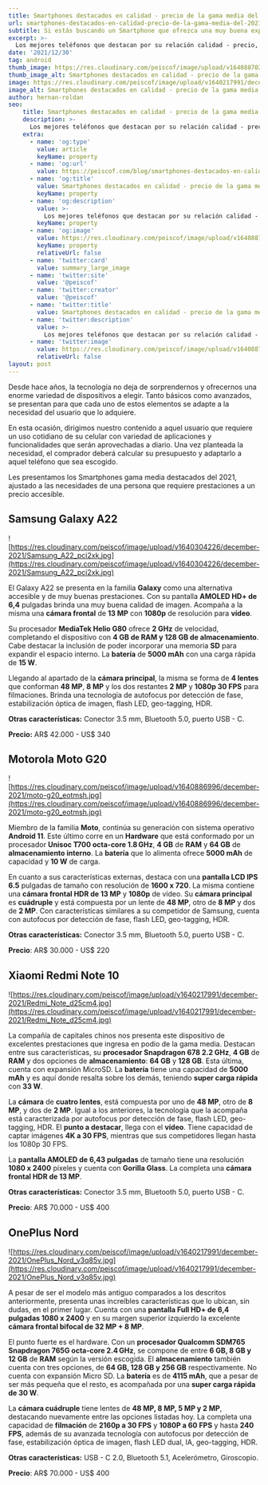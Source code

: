 ```yaml
---
title: Smartphones destacados en calidad - precio de la gama media del 2021
url: smartphones-destacados-en-calidad-precio-de-la-gama-media-del-2021
subtitle: Si estás buscando un Smartphone que ofrezca una muy buena experiencia de uso como también un costo accesible, estás en el lugar correcto. Ya cerrando el 2021, les contaremos cuáles son las marcas y modelos destacados en la mediana gama.
excerpt: >-
  Los mejores teléfonos que destacan por su relación calidad - precio, brindando unas características excelentes a un valor que se ajusta a la mayoría de los usuarios.
date: '2021/12/30'
tag: android
thumb_image: https://res.cloudinary.com/peiscof/image/upload/v1640887022/december-2021/portada-smartphones-2021_twqoe5.png
thumb_image_alt: Smartphones destacados en calidad - precio de la gama media del 2021
image: https://res.cloudinary.com/peiscof/image/upload/v1640217991/december-2021/post_tcfxkx.jpg
image_alt: Smartphones destacados en calidad - precio de la gama media del 2021
author: hernan-roldan
seo:
    title: Smartphones destacados en calidad - precio de la gama media del 2021
    description: >-
      Los mejores teléfonos que destacan por su relación calidad - precio, brindando unas características excelentes a un valor que se ajusta a la mayoría de los usuarios.
    extra:
      - name: 'og:type'
        value: article
        keyName: property
      - name: 'og:url'
        value: https://peiscof.com/blog/smartphones-destacados-en-calidad-precio-de-la-gama-media-del-2021
      - name: 'og:title'
        value: Smartphones destacados en calidad - precio de la gama media del 2021
        keyName: property
      - name: 'og:description'
        value: >-
          Los mejores teléfonos que destacan por su relación calidad - precio, brindando unas características excelentes a un valor que se ajusta a la mayoría de los usuarios.
        keyName: property
      - name: 'og:image'
        value: https://res.cloudinary.com/peiscof/image/upload/v1640887022/december-2021/portada-smartphones-2021_twqoe5.png
        keyName: property
        relativeUrl: false
      - name: 'twitter:card'
        value: summary_large_image
      - name: 'twitter:site'
        value: '@peiscof'
      - name: 'twitter:creator'
        value: '@peiscof'
      - name: 'twitter:title'
        value: Smartphones destacados en calidad - precio de la gama media del 2021
      - name: 'twitter:description'
        value: >-
          Los mejores teléfonos que destacan por su relación calidad - precio, brindando unas características excelentes a un valor que se ajusta a la mayoría de los usuarios.
      - name: 'twitter:image'
        value: https://res.cloudinary.com/peiscof/image/upload/v1640887022/december-2021/portada-smartphones-2021_twqoe5.png
        relativeUrl: false
layout: post
---
```


Desde hace años, la tecnología no deja de sorprendernos y ofrecernos una enorme variedad de dispositivos a elegir. Tanto básicos como avanzados, se presentan para que cada uno de estos elementos se adapte a la necesidad del usuario que lo adquiere.

En esta ocasión, dirigimos nuestro contenido a aquel usuario que requiere un uso cotidiano de su celular con variedad de aplicaciones y funcionalidades que serán aprovechadas a diario. Una vez planteada la necesidad, el comprador deberá calcular su presupuesto y adaptarlo a aquel teléfono que sea escogido.

Les presentamos los Smartphones gama media destacados del 2021, ajustado a las necesidades de una persona que requiere prestaciones a un precio accesible.

## Samsung Galaxy A22

![https://res.cloudinary.com/peiscof/image/upload/v1640304226/december-2021/Samsung_A22_pci2xk.jpg](https://res.cloudinary.com/peiscof/image/upload/v1640304226/december-2021/Samsung_A22_pci2xk.jpg)

El Galaxy A22 se presenta en la familia **Galaxy** como una alternativa accesible y de muy buenas prestaciones. Con su pantalla **AMOLED HD+ de 6,4** pulgadas brinda una muy buena calidad de imagen. Acompaña a la misma una **cámara frontal** de **13 MP** con **1080p** de resolución para **vídeo**.

Su procesador **MediaTek Helio G80** ofrece **2 GHz** de velocidad, completando el dispositivo con **4 GB de RAM y 128 GB de almacenamiento**. Cabe destacar la inclusión de poder incorporar una memoria **SD** para expandir el espacio interno. La **batería** de **5000 mAh** con una carga rápida de **15 W**.

Llegando al apartado de la **cámara principal**, la misma se forma de **4 lentes** que conforman **48 MP**, **8 MP** y los dos restantes **2 MP** y **1080p 30 FPS** para filmaciones. Brinda una tecnología de autofocus por detección de fase, estabilización óptica de imagen, flash LED, geo-tagging, HDR.

**Otras características:** Conector 3.5 mm, Bluetooth 5.0, puerto USB - C.

**Precio:** AR$ 42.000 - US$ 340

## Motorola Moto G20

![https://res.cloudinary.com/peiscof/image/upload/v1640886996/december-2021/moto-g20_eotmsh.jpg](https://res.cloudinary.com/peiscof/image/upload/v1640886996/december-2021/moto-g20_eotmsh.jpg)

Miembro de la familia **Moto**, continúa su generación con sistema operativo **Android 11**. Este último corre en un **Hardware** que está conformado por un procesador **Unisoc T700 octa-core 1.8 GHz**, **4 GB** de **RAM** y **64 GB** de **almacenamiento interno**. La **batería** que lo alimenta ofrece **5000 mAh** de capacidad y **10 W** de carga.

En cuanto a sus características externas, destaca con una **pantalla LCD IPS 6.5** pulgadas de tamaño con resolución de **1600 x 720**. La misma contiene una **cámara frontal HDR de 13 MP** y **1080p** de vídeo. Su **cámara principal** es **cuádruple** y está compuesta por un lente de **48 MP**, otro de **8 MP** y dos de **2 MP**. Con características similares a su competidor de Samsung, cuenta con autofocus por detección de fase, flash LED, geo-tagging, HDR.

**Otras características:** Conector 3.5 mm, Bluetooth 5.0, puerto USB - C.

**Precio**: AR$ 30.000 - US$ 220

## Xiaomi Redmi Note 10

![https://res.cloudinary.com/peiscof/image/upload/v1640217991/december-2021/Redmi_Note_d25cm4.jpg](https://res.cloudinary.com/peiscof/image/upload/v1640217991/december-2021/Redmi_Note_d25cm4.jpg)

La compañía de capitales chinos nos presenta este dispositivo de excelentes prestaciones que ingresa en podio de la gama media. Destacan entre sus características, su **procesador Snapdragon 678 2.2 GHz**, **4 GB** de **RAM** y dos opciones de **almacenamiento**: **64 GB** y **128 GB**. Esta última, cuenta con expansión MicroSD. La **batería** tiene una capacidad de **5000 mAh** y es aquí donde resalta sobre los demás, teniendo **super carga rápida** con **33 W**.

La **cámara** de **cuatro lentes**, está compuesta por uno de **48 MP**, otro de **8 MP**, y dos de **2 MP**. Igual a los anteriores, la tecnología que la acompaña está caracterizada por autofocus por detección de fase, flash LED, geo-tagging, HDR. El **punto a destacar**, llega con el **vídeo**. Tiene capacidad de captar imágenes **4K a 30 FPS**, mientras que sus competidores llegan hasta los 1080p 30 FPS.

La **pantalla AMOLED de 6,43 pulgadas** de tamaño tiene una resolución **1080 x 2400** píxeles y cuenta con **Gorilla Glass**. La completa una **cámara frontal HDR de 13 MP**.

**Otras características:** Conector 3.5 mm, Bluetooth 5.0, puerto USB - C.

**Precio**: AR$ 70.000 - US$ 400

## OnePlus Nord

![https://res.cloudinary.com/peiscof/image/upload/v1640217991/december-2021/OnePlus_Nord_v3q85v.jpg](https://res.cloudinary.com/peiscof/image/upload/v1640217991/december-2021/OnePlus_Nord_v3q85v.jpg)

A pesar de ser el modelo más antiguo comparados a los descritos anteriormente, presenta unas increíbles características que lo ubican, sin dudas, en el primer lugar. Cuenta con una **pantalla Full HD+ de 6,4 pulgadas 1080 x 2400** y en su margen superior izquierdo la excelente **cámara frontal bifocal de 32 MP + 8 MP**.

El punto fuerte es el hardware. Con un **procesador Qualcomm SDM765 Snapdragon 765G octa-core 2.4 GHz**, se compone de entre **6 GB, 8 GB y 12 GB** de **RAM** según la versión escogida. El **almacenamiento** también cuenta con tres opciones, de **64 GB, 128 GB y 256 GB** respectivamente. No cuenta con expansión Micro SD. La **batería** es de **4115 mAh**, que a pesar de ser más pequeña que el resto, es acompañada por una **super carga rápida de 30 W**.

La **cámara cuádruple** tiene lentes de **48 MP, 8 MP, 5 MP y 2 MP**, destacando nuevamente entre las opciones listadas hoy. La completa una capacidad de **filmación** de **2160p a 30 FPS** y **1080P a 60 FPS** y hasta **240 FPS**, además de su avanzada tecnología con autofocus por detección de fase, estabilización óptica de imagen, flash LED dual, IA, geo-tagging, HDR.

**Otras características:** USB - C 2.0, Bluetooth 5.1, Acelerómetro, Giroscopio.

**Precio**: AR$ 70.000 - US$ 400